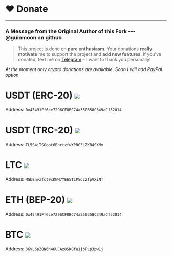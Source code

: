 # ❤️ Donate
---
### A Message from the Original Author of this Fork --- @guinmoon on github
> This project is done on **pure enthusiasm**. Your donations **really motivate** me to support the project and **add new features**. If you've donated, text me on [Telegram](https://t.me/llmfarm_chat) – I want to thank you personally! 

*At the moment only crypto donations are available. Soon I will add PayPal option*

# USDT (ERC-20) <img src="https://img.shields.io/badge/Donate-USDT-51105E?logo=usdt" />
Address: `0x45491Ff6ce7296CF8BC74a350358C349aCf52014`

# USDT (TRC-20) <img src="https://img.shields.io/badge/Donate-USDT-51105E?logo=usdt" />
Address: `TL5S4iTSGoot6BhrtzfwXPRGZLZKB4SXMv`

# LTC <img src="https://img.shields.io/badge/Donate-Litecoin-51105E?logo=litecoin" />
Address: `MGbEnvzfct9xKWH7YE65TLP5dz2fpVXiNT`

# ETH (BEP-20) <img src="https://img.shields.io/badge/Donate-Ethereum-51105E?logo=ethereum" />
Address: `0x45491Ff6ce7296CF8BC74a350358C349aCf52014`

# BTC <img src="https://img.shields.io/badge/Donate-Bitcoin-F2A900?logo=bitcoin" />
Address: `3GVL6pZ8N6n46UCAz8SK8fu1jbPLp3pw1j`
